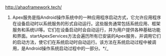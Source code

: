 http://ahaoframework.tech/



1. Apex服务是指Android操作系统中的一种应用程序启动方式，它允许应用程序在设备启动时以系统服务的形式自动运行。这些服务通常包括系统应用、框架服务和系统UI等。它们在设备启动时会自动运行，并为用户提供各种基础功能和界面。startApexServices方法会遍历所有已安装的Apex服务，并调用它们的启动方法，使它们在系统启动时自动运行。该方法在系统启动过程中被调用，是Android操作系统启动过程中的一部分。*/_